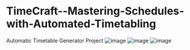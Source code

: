 # TimeCraft--Mastering-Schedules-with-Automated-Timetabling
Automatic Timetable Generator Project
![image](https://github.com/user-attachments/assets/0a068311-df6f-4275-b77e-161d186e10c0)
![image](https://github.com/user-attachments/assets/b1fc3236-9e06-4a66-a14b-e8e101f6c351)
![image](https://github.com/user-attachments/assets/556061a4-9ce3-4243-9a5a-6ef3bb5636dd)
